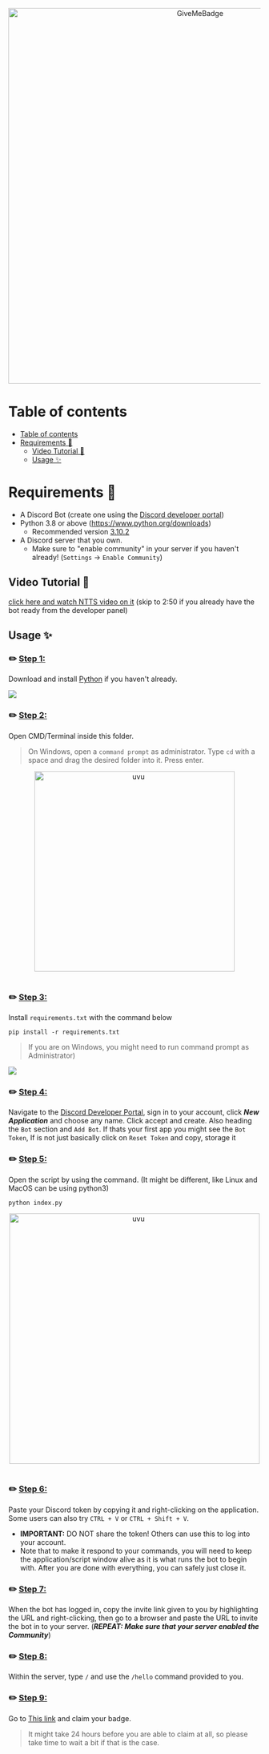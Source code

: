 <p align="center">
  <img alt="GiveMeBadge" src="https://i.alexflipnote.dev/6DKsc2i.png" width="750px">
</p>

# Table of contents

- [Table of contents](#table-of-contents)
- [Requirements 🧾](#requirements-)
  - [Video Tutorial 📼](#video-tutorial-)
  - [Usage ✨](#usage-)

# Requirements 🧾
- A Discord Bot (create one using the [Discord developer portal](https://discord.com/developers/applications))
- Python 3.8 or above (https://www.python.org/downloads)
  - Recommended version [3.10.2](https://www.python.org/downloads/release/python-3102/)
- A Discord server that you own.
  - Make sure to "enable community" in your server if you haven't already! (`Settings` -> `Enable Community`)

## Video Tutorial 📼
[click here and watch NTTS video on it](https://www.youtube.com/watch?v=Pmo28SdCUUI) (skip to 2:50 if you already have the bot ready from the developer panel)

## Usage ✨


### ✏️ <ins>Step 1:</ins>
Download and install [Python](https://www.python.org/downloads) if you haven't already.

   ![](https://i.alexflipnote.dev/2Ucs5Hf.png)



### ✏️ <ins>Step 2:</ins> 
Open CMD/Terminal inside this folder.
> On Windows, open a `command prompt` as administrator. Type `cd` with a space and drag the desired folder into it. Press enter.

<div align="center">
    <img src="https://i.alexflipnote.dev/7PvV4Eo.png" alt="uvu" width="400">
    <br>
    <br>
</div>


<!--
 ![](https://i.alexflipnote.dev/7PvV4Eo.png)
-->



### ✏️ <ins>Step 3:</ins> 
Install `requirements.txt` with the command below 
```
pip install -r requirements.txt
```
> If you are on Windows, you might need to run command prompt as Administrator)

![](https://i.alexflipnote.dev/4QPnZiX.gif)



### ✏️ <ins>Step 4:</ins> 
Navigate to the [Discord Developer Portal](https://discord.com/developers/applications), sign in to your account, click ***New Application*** and choose any name. Click accept and create. Also heading the `Bot` section and `Add Bot`. If thats your first app you might see the `Bot Token`, If is not just basically click on `Reset Token` and copy, storage it



### ✏️ <ins>Step 5:</ins> 
Open the script by using the command. (It might be different, like Linux and MacOS can be using python3) 
```
python index.py
```

<div align="center">
    <img src="https://i.alexflipnote.dev/9BNt3XM.png" alt="uvu" width="500">
    <br>
    <br>
</div>

<!--
![](https://i.alexflipnote.dev/9BNt3XM.png)
-->



### ✏️ <ins>Step 6:</ins> 
Paste your Discord token by copying it and right-clicking on the application. Some users can also try `CTRL + V` or `CTRL + Shift + V`.
   - **IMPORTANT:** DO NOT share the token! Others can use this to log into your account.
   - Note that to make it respond to your commands, you will need to keep the application/script window alive as it is what runs the bot to begin with. After you are done with everything, you can safely just close it.



### ✏️ <ins>Step 7:</ins> 
When the bot has logged in, copy the invite link given to you by highlighting the URL and right-clicking, then go to a browser and paste the URL to invite the bot in to your server. (***REPEAT: Make sure that your server enabled the Community***)



### ✏️ <ins>Step 8:</ins> 
Within the server, type `/` and use the `/hello` command provided to you.



### ✏️ <ins>Step 9:</ins> 
Go to [This link](https://discord.com/developers/active-developer) and claim your badge.
> It might take 24 hours before you are able to claim at all, so please take time to wait a bit if that is the case.

